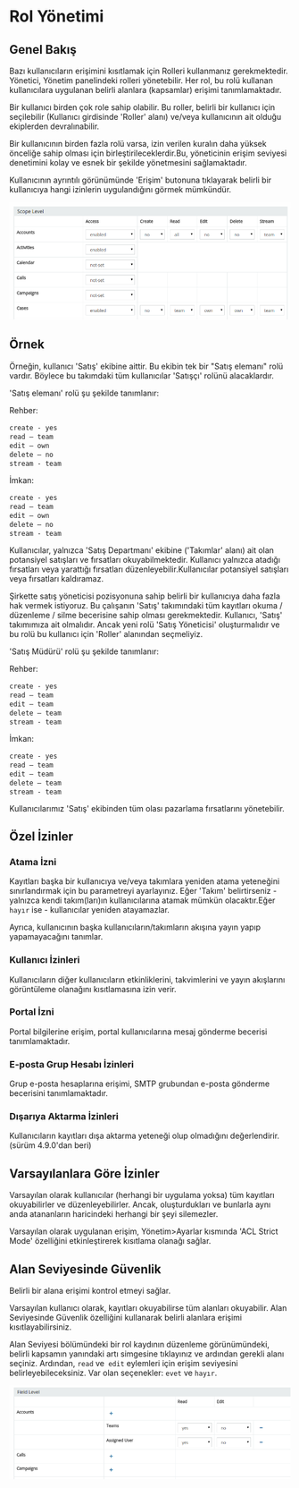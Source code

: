 # Rol Yönetimi

## Genel Bakış

Bazı kullanıcıların erişimini kısıtlamak için Rolleri kullanmanız gerekmektedir. Yönetici, Yönetim panelindeki rolleri yönetebilir. Her rol, bu rolü kullanan kullanıcılara uygulanan belirli alanlara (kapsamlar) erişimi tanımlamaktadır.

Bir kullanıcı birden çok role sahip olabilir. Bu roller, belirli bir kullanıcı için seçilebilir (Kullanıcı girdisinde 'Roller' alanı) ve/veya kullanıcının ait olduğu ekiplerden devralınabilir.

Bir kullanıcının birden fazla rolü varsa, izin verilen kuralın daha yüksek önceliğe sahip olması için birleştirileceklerdir.Bu, yöneticinin erişim seviyesi denetimini kolay ve esnek bir şekilde yönetmesini sağlamaktadır.

Kullanıcının ayrıntılı görünümünde 'Erişim' butonuna tıklayarak belirli bir kullanıcıya hangi izinlerin uygulandığını görmek mümkündür.

![1](https://raw.githubusercontent.com/espocrm/documentation/master/docs/_static/images/administration/roles-management/scope-level.png)

## Örnek

Örneğin, kullanıcı 'Satış' ekibine aittir. Bu ekibin tek bir "Satış elemanı" rolü vardır. Böylece bu takımdaki tüm kullanıcılar 'Satışçı' rolünü alacaklardır.

'Satış elemanı' rolü şu şekilde tanımlanır:

Rehber:
```
create - yes
read – team
edit – own
delete – no
stream - team
```

İmkan: 
```
create - yes
read – team
edit – own
delete – no
stream - team
```

Kullanıcılar, yalnızca 'Satış Departmanı' ekibine ('Takımlar' alanı) ait olan potansiyel satışları ve fırsatları okuyabilmektedir.
Kullanıcı yalnızca atadığı fırsatları veya yarattığı fırsatları düzenleyebilir.Kullanıcılar potansiyel satışları veya fırsatları kaldıramaz.

Şirkette satış yöneticisi pozisyonuna sahip belirli bir kullanıcıya daha fazla hak vermek istiyoruz. Bu çalışanın 'Satış' takımındaki tüm kayıtları okuma / düzenleme / silme becerisine sahip olması gerekmektedir. Kullanıcı, 'Satış' takımımıza ait olmalıdır. Ancak yeni rolü 'Satış Yöneticisi' oluşturmalıdır ve bu rolü bu kullanıcı için 'Roller' alanından seçmeliyiz.

'Satış Müdürü' rolü şu şekilde tanımlanır:


Rehber:
```
create - yes
read – team
edit – team
delete – team
stream - team
```

İmkan:
```
create - yes
read – team
edit – team
delete – team
stream - team
```

Kullanıcılarımız 'Satış' ekibinden tüm olası pazarlama fırsatlarını  yönetebilir.

## Özel İzinler

### Atama İzni

Kayıtları başka bir kullanıcıya ve/veya takımlara yeniden atama yeteneğini sınırlandırmak için bu parametreyi ayarlayınız. Eğer 'Takım' belirtirseniz - yalnızca kendi takım(ları)ın  kullanıcılarına atamak mümkün olacaktır.Eğer `hayır` ise - kullanıcılar yeniden atayamazlar.

Ayrıca, kullanıcının başka kullanıcıların/takımların akışına yayın yapıp yapamayacağını tanımlar.

### Kullanıcı İzinleri

Kullanıcıların diğer kullanıcıların etkinliklerini, takvimlerini ve yayın akışlarını görüntüleme olanağını kısıtlamasına izin verir.

### Portal İzni

Portal bilgilerine erişim, portal kullanıcılarına mesaj gönderme becerisi tanımlamaktadır.

### E-posta Grup Hesabı İzinleri

Grup e-posta hesaplarına  erişimi, SMTP grubundan e-posta gönderme becerisini tanımlamaktadır.

### Dışarıya Aktarma İzinleri

Kullanıcıların kayıtları dışa aktarma yeteneği olup olmadığını değerlendirir. (sürüm 4.9.0'dan beri)

## Varsayılanlara Göre İzinler

Varsayılan olarak kullanıcılar (herhangi bir uygulama yoksa)  tüm kayıtları okuyabilirler ve düzenleyebilirler. Ancak, oluşturdukları ve bunlarla aynı anda atananların haricindeki herhangi bir şeyi silemezler.

Varsayılan olarak uygulanan erişim, Yönetim>Ayarlar kısmında 'ACL Strict Mode' özelliğini etkinleştirerek kısıtlama olanağı sağlar.

## Alan Seviyesinde Güvenlik

Belirli bir alana erişimi kontrol etmeyi sağlar.

Varsayılan kullanıcı olarak, kayıtları okuyabilirse tüm alanları okuyabilir. Alan Seviyesinde Güvenlik özelliğini kullanarak belirli alanlara erişimi kısıtlayabilirsiniz.

Alan Seviyesi bölümündeki bir rol kaydının düzenleme görünümündeki, belirli kapsamın yanındaki artı simgesine tıklayınız ve ardından gerekli alanı seçiniz. Ardından, `read` ve` edit` eylemleri için erişim seviyesini belirleyebileceksiniz. Var olan seçenekler: `evet` ve `hayır`.

![2](https://raw.githubusercontent.com/espocrm/documentation/master/docs/_static/images/administration/roles-management/field-level-secutiry.png)

